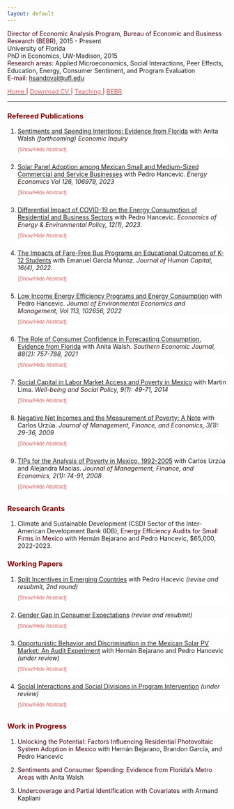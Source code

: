 ```yaml
---
layout: default
---
```


<span style="color: #3F000F"> Director of Economic Analysis Program, Bureau of Economic and Business Research (BEBR), </span>  2015 - Present  
University of Florida  
PhD in Economics, UW-Madison, 2015  
<span style="color: #3F000F"> Research areas: </span> Applied Microeconomics, Social Interactions, Peer Effects, Education, Energy, Consumer Sentiment, and Program Evaluation  
<span style="color: #3F000F"> E-mail: </span> [hsandoval@ufl.edu](mailto:hsandoval@ufl.edu) 

[<span style="color: IndianRed"> Home </span>](index.html) <span style="color: #A70D2A"> &#124; </span> <a href="https://hhsandoval.github.io/CVHHSG.pdf" target="_blank"> <span style="color: IndianRed"> Download CV </span> </a> <span style="color: #A70D2A"> &#124; </span> [<span style="color: IndianRed"> Teaching </span>](teaching.html) <span style="color: #A70D2A"> &#124; </span> [<span style="color: IndianRed"> BEBR </span>](bebr.html)

* * *

### <span style="color: maroon"> Refereed Publications </span>

<style>
.block {
  display: block;
  width: 100%;
  border: none;
  background-color: white;
  color: IndianRed;
  padding: 10px 1px;
  font-size: 12px;
  cursor: pointer;
  text-align: left;
}
.block:hover {
  background-color: #ddd;
  color: IndianRed;
}
</style>

<script>
function myFunction(myDIV) {
  var x = document.getElementById(myDIV);
  if (x.style.display === "none") {
    x.style.display = "block";
  } else {
    x.style.display = "none";
  }
}
</script>


1. [Sentiments and Spending Intentions: Evidence from Florida](https://onlinelibrary.wiley.com/journal/14657295) 
  with Anita Walsh *(forthcoming) <span style="color: #2B1B17"> Economic Inquiry</span>* <button class="block" onclick="myFunction('paper9');"> [Show/Hide Abstract] </button>   
   <div id="paper9" style="display:none;"> <p style="font-size:90%;"> <b>Abstract:</b> Consumer sentiment is considered an important leading indicator of changes in household spending. However, the overall empirical evidence of the causal relationship between sentiment and consumption is mixed and scarce. We address these gaps by employing data from the monthly Florida Consumer Attitude Survey, which captures party affiliation, consumer sentiment, and spending intentions at the individual level since 1991. We employ political partisanship around elections in which the governing party changed as an instrument for sentiment. Our results show that party affiliation is a strong instrument that has a positive and statistically significant effect on sentiment. Moreover, we find a statistically significant causal relationship between sentiment and spending intentions. This effect is sizable and robust across the presidential elections in our sample as well as to a variety of robustness checks. Finally, we provide evidence that spending intentions relate to actual spending, and show that spending increased more among counties with a larger share of Republican voters following the 2016 presidential election.</p> </div>


2. [Solar Panel Adoption among Mexican Small and Medium-Sized Commercial and Service Businesses](https://doi.org/10.1016/j.eneco.2023.106979) 
  with Pedro Hancevic. *<span style="color: #2B1B17"> Energy Economics </span> Vol 126, 106979, 2023* <button class="block" onclick="myFunction('paper8');"> [Show/Hide Abstract] </button>   
   <div id="paper8" style="display:none;"> <p style="font-size:90%;"> <b>Abstract:</b> We analyze the determinants of adoption of distributed solar photovoltaic systems, focusing on small and medium-sized commercial and service firms. We use monthly billing data that are perfectly matched with data from a novel survey that gathers information on electricity consumption, stock of electric equipment, and a rich set of firm characteristics in the Metropolitan Area of Aguascalientes, Mexico. Using an econometric model, we find evidence that a set of explanatory variables such as business characteristics, the economic sector, ownership status, stock and usage of equipment and appliances, presence of other solar technologies, and views about the use of renewable energy are important determinants of the probability of adoption of solar panel systems. Furthermore, using machine learning methods to identify the best predictors of solar adoption, we indirectly validate the theory-driven empirical model by assessing a large set of explanatory variables and selecting a subset of these variables. In addition, we investigate relevant cases where a priori solar panel adoption seems to be cost-effective but structural adoption barriers and adoption gaps might coexist for certain groups of electricity users. We also calculate the social cost savings and the avoided CO<sub>2</sub> emissions. Finally, based on our results, we provide several policy implications and recommendations.</p> </div>

3. [Differential Impact of COVID-19 on the Energy Consumption of Residential and Business Sectors](http://www.iaee.org/eeep/article/451) 
  with Pedro Hancevic. *<span style="color: #2B1B17"> Economics of Energy & Environmental Policy</span>, 12(1), 2023.* <button class="block" onclick="myFunction('paper1');"> [Show/Hide Abstract] </button>
   <div id="paper1" style="display:none;"> <p style="font-size:90%;"> <b>Abstract:</b> As a consequence of the COVID-19 pandemic, some patterns of energy consumption changed in the residential and non-residential sectors. This paper uses data from a local utility company in Florida to quantify the heterogeneous impacts of the pandemic on electricity and natural gas consumption across households from different income levels and across essential and non-essential businesses. We found significant increases in the average residential electricity consumption during the lockdown and subsequent reopening phases, which translate into higher cost for households. We found that natural gas consumption dropped abruptly in the business sector and also important differences between the electricity consumption of essential and non-essential businesses, with the former consuming more and the latter less electricity.</p> </div>

4. [The Impacts of Fare-Free Bus Programs on Educational Outcomes of K-12 Students](https://www.journals.uchicago.edu/doi/10.1086/721376) 
  with Emanuel Garcia Munoz. *<span style="color: #2B1B17"> Journal of Human Capital</span>, 16(4), 2022.* <button class="block" onclick="myFunction('paper2');"> [Show/Hide Abstract] </button>   
   <div id="paper2" style="display:none;"> <p style="font-size:90%;"> <b>Abstract:</b> With the increasing difficulty in providing student transportation, school districts have increased their collaboration with public transit providers to offer access to public transportation through free or reduced-fare programs. One such program was implemented in Florida, allowing any K-12 student in Leon County to ride the bus for free at any time to any destination. This paper applies the synthetic control method to estimate the impact of this program on school attendance and chronic absenteeism. Surprisingly, our results show negative impacts on both attendance and absenteeism outcomes, highlighting the potential unintended consequences of programs with no restriction on student ridership.</p> </div>

5. [Low Income Energy Efficiency Programs and Energy Consumption](https://doi.org/10.1016/j.jeem.2022.102656) 
  with Pedro Hancevic. *<span style="color: #2B1B17"> Journal of Environmental Economics and Management</span>, Vol 113, 102656, 2022* <button class="block" onclick="myFunction('paper3');"> [Show/Hide Abstract] </button>   
   <div id="paper3" style="display:none;"> <p style="font-size:90%;"> <b>Abstract:</b> Low-income energy efficiency programs have become a major component of cities' energy policy, with 49 out of 51 largest metropolitan areas in the U.S. offering one. This paper uses data from Gainesville Regional Utility to quantify the impacts of the housing investment done by its Low-income Energy Efficiency Program Plus (LEEP Plus) on energy consumption. Our results show that LEEP Plus does not affect natural gas consumption but reduces electricity consumption by approximately 7%, with greater savings occurring in the summer and winter. The effect on electricity consumption is significant to a variety of robustness checks and remains for at least 24 months after the completion of energy efficiency upgrades. We also measure some relevant heterogeneous effects, one of which is the breakdown of the air-conditioning-related investments, the main energy efficiency improvement under the LEEP Plus program. Finally, we evaluate the energy savings in monetary terms considering the private cost changes and the social cost changes. In both cases, the associated energy savings are not enough to offset the investment costs.</p> </div>
  
6. [The Role of Consumer Confidence in Forecasting Consumption, Evidence from Florida](https://doi.org/10.1002/soej.12528) 
  with Anita Walsh. *<span style="color: #2B1B17"> Southern Economic Journal</span>, 88(2): 757-788, 2021* <button class="block" onclick="myFunction('paper4');"> [Show/Hide Abstract] </button>   
   <div id="paper4" style="display:none;"> <p style="font-size:90%;"> <b>Abstract:</b> Consumers’ attitudes about the direction of the economy influence their decisions about discretionary purchases, saving, and investment. This paper uses data from Florida’s consumer sentiment index to study the role and accuracy of consumer confidence in forecasting consumption, as well as the mechanism behind such a relationship. Spending on durable goods tends to be more discretionary in nature and it is frequently done using credit, thus potentially more sensitive to changes in consumer attitudes. Our results indicate that the in-sample predictive power of the index and its questions is limited to predicting spending on durable goods, particularly, on autos. Furthermore, consumer confidence does not improve the out-of-sample forecast beyond the forecast from a baseline model, which considers economic fundamentals. Finally, the evidence shows that the relationship between shocks in consumer confidence and economic activity arises because confidence measures contain information about the state of the economy, thus rejecting animal spirits.</p> </div>

7. [Social Capital in Labor Market Access and Poverty in Mexico](http://biblioteca.ciess.org/adiss/r458/social_capital_in_labor_market_access_and_poverty_in_mexico) 
  with Martin Lima. *<span style="color: #2B1B17"> Well-being and Social Policy</span>, 9(1): 49-71, 2014* <button class="block" onclick="myFunction('paper5');"> [Show/Hide Abstract] </button>   
   <div id="paper5" style="display:none;"> <p style="font-size:90%;"> <b>Abstract:</b> Social capital, defined as the set of social networks that a person has in order to obtain benefits, is used by the population as a mechanism for providing resources, to cushion shocks in consumption and to obtain information on available employment opportunities. This study employs a logistic model to characterize the manner in which people access the labor market in Mexico through the use of their social networks (bonding social capital). It also takes poverty levels into account. A cycle in the use of social networks was observed in which job searches are initially conducted with the help of family, then friends and co-workers, and, lastly, neighbors. This cycle is robust in the case of the poor, who rely primarily on friends and co-workers to enter the labor market.</p> </div>

8. [Negative Net Incomes and the Measurement of Poverty: A Note](https://ideas.repec.org/a/ega/rafega/200903.html) 
  with Carlos Urzúa. *<span style="color: #2B1B17"> Journal of Management, Finance, and Economics</span>, 3(1): 29-36, 2009* <button class="block" onclick="myFunction('paper6');"> [Show/Hide Abstract] </button>   
   <div id="paper6" style="display:none;"> <p style="font-size:90%;"> <b>Abstract:</b> This note warns about the careless computation of poverty indexes when the welfare of each household is measured by its net income, since this can be negative. As is illustrated in the case of Mexico, even if only a handful of households report negative incomes, the resulting poverty aggregates, when they go beyond a mere headcount measure, can behave rather badly. The note ends with suggestions on how to deal with the problem.</p> </div>

9. [TIPs for the Analysis of Poverty in Mexico, 1992-2005](https://ideas.repec.org/a/ega/rafega/200806.html) 
  with Carlos Urzúa and Alejandra Macías. *<span style="color: #2B1B17"> Journal of Management, Finance, and Economics</span>, 2(1): 74-91, 2008* <button class="block" onclick="myFunction('paper7');"> [Show/Hide Abstract] </button>   
   <div id="paper7" style="display:none;"> <p style="font-size:90%;"> <b>Abstract:</b> This paper proposes some changes to the official methodology that is currently in use to measure the state of poverty in Mexico. Among other suggestions, it is recommended the use of bootstrapping to estimate confidence intervals for the poverty statistics, as well as the use of dominance analysis when making intertemporal comparisons. In particular, since poverty lines change over time, the paper proposes the use of TIP curves for that end. Using the eight surveys that were made during the period 1992-2005, the paper presents a large number of absolute poverty statistics and TIP curves, as well as comparisons among them.</p> </div>


### <span style="color: maroon"> Research Grants </span>


1. Climate and Sustainable Development (CSD) Sector of the Inter-American Development Bank (IDB), <span style="color: #3F000F"> Energy Efficiency Audits for Small Firms in Mexico </span> with Hernán Bejarano and Pedro Hancevic, $65,000, 2022-2023.


### <span style="color: maroon"> Working Papers </span>

1. [Split Incentives in Emerging Countries](https://rednie.eco.unc.edu.ar/files/DT/242.pdf) 
  with Pedro Hacevic *(revise and resubmit, 2nd round)* <button class="block" onclick="myFunction('wpaper2');"> [Show/Hide Abstract] </button>   
   <div id="wpaper2" style="display:none;"> <p style="font-size:90%;"> <b>Abstract:</b> In this paper we provide empirical evidence of the energy-efficiency gap between homeowners and renters and quantify the magnitude of the split incentives problem in an emerging economy by studying Mexican households. Using micro-level data from the first National Survey on Energy Consumption in Private Homes (ENCEVI-2018) and a regression framework, we show that underinvestment problems occur in multiple categories of residential energy efficiency. Concretely, our results show that renters have significantly less insulation and energy-efficient equipment, that they tend to use some of their equipment more frequently, and that they pay higher utility bills than homeowners. In addition, renters are less aware of government programs that can reduce their energy expenditure and are also less likely to take advantage of them. Finally, a substantial reduction in carbon emissions could be achieved if renters were equally energy efficient as homeowners.</p> </div>

2. [Gender Gap in Consumer Expectations](https://hhsandoval.github.io/) 
  *(revise and resubmit)* <button class="block" onclick="myFunction('wpaper3');"> [Show/Hide Abstract] </button>  
   <div id="wpaper3" style="display:none;"> <p style="font-size:90%;"> <b>Abstract:</b>  This paper is the first to provide empirical evidence of persistent gender gaps in consumer expectations regarding personal finances and the performance of the U.S. economy. Using individual-level data from two independent yet comparable consumer attitudes surveys --one nationally representative of the U.S. and the other statewide representative of Florida-- this paper shows that women are significantly less likely than men to hold optimistic expectations about their personal financial situation and about U.S. business conditions over the next year and over the next five years. These gender expectation gaps, ranging from 5 to 8.5 percentage points, are highly significant even after controlling for respondent's socio-demographic characteristics, as well as survey-month and geographic location (including zip code) fixed effects. They are prevalent in both surveys and present since records are available more than four decades ago. Despite persisting over time, these gender differences tend to narrow during periods of economic hardship.</p> </div>

3. [Opportunistic Behavior and Discrimination in the Mexican Solar PV Market: An Audit Experiment](https://scioteca.caf.com/handle/123456789/2186) 
  with Hernán Bejarano and Pedro Hancevic *(under review)* <button class="block" onclick="myFunction('wpaper4');"> [Show/Hide Abstract] </button>  
   <div id="wpaper4" style="display:none;"> <p style="font-size:90%;"> <b>Abstract:</b> We conducted an audit experiment in which fictional households requested quotes for the purchase, installation, and interconnection of solar photovoltaic systems in four cities across Mexico. This allowed us to identify whether there was opportunistic behavior among local sellers and to quantify the extent of discrimination based on characteristics of residential users, such as gender, socioeconomic status, product knowledge, and access to external financing sources. The main findings indicate that women and customers with higher socioeconomic status not only face price discrimination but are also offered oversized systems. There is no evidence of such practices towards customers with prior product information or those who have secured external financing for the purchase.</p> </div>


4. [Social Interactions and Social Divisions in Program Intervention](https://hhsandoval.github.io/SI2022.pdf) 
  *(under review)* <button class="block" onclick="myFunction('wpaper5');"> [Show/Hide Abstract] </button>  
   <div id="wpaper5" style="display:none;"> <p style="font-size:90%;"> <b>Abstract:</b> Using micro-level data from the conditional cash transfer program Progresa in Mexico, this paper estimates a behavioral model of school attendance and social interactions to study how social divisions due to program targeting can affect the complementarities arising from social interactions as well as their subsequent effects on program outcomes. The qualitative evaluation of the program indicated that social divisions manifested between beneficiaries and non-beneficiaries as a result of the program’s targeting. However, the empirical evidence suggests that the distinction introduced by the program between beneficiaries and non-beneficiaries did not alter the endogenous-effects network and therefore the complementarities. The evidence is consistent with a positive spillover program effect on school attendance and an endogenous effect accounting for 25 percent of the overall treatment effect.</p> </div>


### <span style="color: maroon"> Work in Progress </span>

1. <span style="color: #3F000F"> Unlocking the Potential: Factors Influencing Residential Photovoltaic System Adoption in Mexico </span>
   with Hernán Bejarano, Brandon García, and Pedro Hancevic

2. <span style="color: #3F000F"> Sentiments and Consumer Spending: Evidence from Florida’s Metro Areas </span>
   with Anita Walsh

3. <span style="color: #3F000F"> Undercoverage and Partial Identification with Covariates </span>
   with Armand Kapllani   


